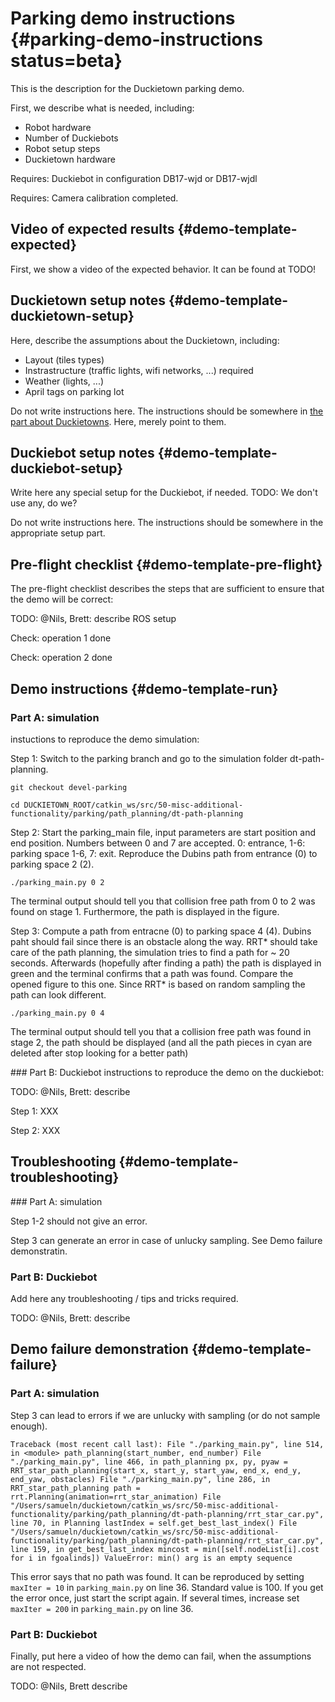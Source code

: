 # Parking demo instructions {#parking-demo-instructions status=beta}

This is the description for the Duckietown parking demo.

First, we describe what is needed, including:

* Robot hardware
* Number of Duckiebots
* Robot setup steps
* Duckietown hardware

<div class='requirements' markdown="1">

Requires: Duckiebot in configuration DB17-wjd or DB17-wjdl

Requires: Camera calibration completed. 

</div>

## Video of expected results {#demo-template-expected}

First, we show a video of the expected behavior. It can be found at TODO!

## Duckietown setup notes {#demo-template-duckietown-setup}

Here, describe the assumptions about the Duckietown, including:

* Layout (tiles types)
* Instrastructure (traffic lights, wifi networks, ...) required
* Weather (lights, ...)
* April tags on parking lot

Do not write instructions here. The instructions should be somewhere in [the part about Duckietowns](#duckietowns). Here, merely point to them.


## Duckiebot setup notes {#demo-template-duckiebot-setup}

Write here any special setup for the Duckiebot, if needed.
TODO: We don't use any, do we?


Do not write instructions here. The instructions should be somewhere in the appropriate setup part.


## Pre-flight checklist {#demo-template-pre-flight}

The pre-flight checklist describes the steps that are sufficient to
ensure that the demo will be correct:

TODO: @Nils, Brett: describe ROS setup

Check: operation 1 done

Check: operation 2 done

## Demo instructions {#demo-template-run}
### Part A: simulation
instuctions to reproduce the demo simulation:

Step 1: Switch to the parking branch and go to the simulation folder dt-path-planning.

`git checkout devel-parking`

`cd DUCKIETOWN_ROOT/catkin_ws/src/50-misc-additional-functionality/parking/path_planning/dt-path-planning`

Step 2: Start the parking_main file, input parameters are start position and end position. Numbers between 0 and 7 are accepted. 0: entrance, 1-6: parking space 1-6, 7: exit. Reproduce the Dubins path from entrance (0) to parking space 2 (2). 

`./parking_main.py 0 2`

The terminal output should tell you that collision free path from 0 to 2 was found on stage 1. Furthermore, the path is displayed in the figure.

Step 3: Compute a path from entracne (0) to parking space 4 (4). Dubins paht should fail since there is an obstacle along the way. RRT* should take care of the path planning, the simulation tries to find a path for ~ 20 seconds. Afterwards (hopefully after finding a path) the path is displayed in green and the terminal confirms that a path was found. Compare the opened figure to this one. Since RRT* is based on random sampling the path can look different. 

`./parking_main.py 0 4`

The terminal output should tell you that a collision free path was found in stage 2, the path should be displayed (and all the path pieces in cyan are deleted after stop looking for a better path) 


### Part B: Duckiebot
instructions to reproduce the demo on the duckiebot:

TODO: @Nils, Brett: describe 

Step 1: XXX

Step 2: XXX


## Troubleshooting {#demo-template-troubleshooting}

### Part A: simulation 

Step 1-2 should not give an error. 

Step 3 can generate an error in case of unlucky sampling. See Demo failure demonstratin.

### Part B: Duckiebot

Add here any troubleshooting / tips and tricks required.

TODO: @Nils, Brett: describe 

## Demo failure demonstration {#demo-template-failure}

### Part A: simulation
Step 3 can lead to errors if we are unlucky with sampling (or do not sample enough).

`Traceback (most recent call last):
  File "./parking_main.py", line 514, in <module>
    path_planning(start_number, end_number)
  File "./parking_main.py", line 466, in path_planning
    px, py, pyaw = RRT_star_path_planning(start_x, start_y, start_yaw, end_x, end_y, end_yaw, obstacles)
  File "./parking_main.py", line 286, in RRT_star_path_planning
    path = rrt.Planning(animation=rrt_star_animation)
  File "/Users/samueln/duckietown/catkin_ws/src/50-misc-additional-functionality/parking/path_planning/dt-path-planning/rrt_star_car.py", line 70, in Planning
    lastIndex = self.get_best_last_index()
  File "/Users/samueln/duckietown/catkin_ws/src/50-misc-additional-functionality/parking/path_planning/dt-path-planning/rrt_star_car.py", line 159, in get_best_last_index
    mincost = min([self.nodeList[i].cost for i in fgoalinds])
ValueError: min() arg is an empty sequence`

This error says that no path was found. It can be reproduced by setting `maxIter = 10` in `parking_main.py` on line 36. Standard value is 100. If you get the error once, just start the script again. If several times, increase set `maxIter = 200` in `parking_main.py` on line 36.


### Part B: Duckiebot
Finally, put here a video of how the demo can fail, when the assumptions are not respected.

TODO: @Nils, Brett describe
